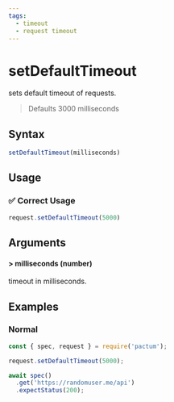 ```yaml
---
tags:
  - timeout
  - request timeout
---
```


# setDefaultTimeout

sets default timeout of requests.

> Defaults 3000 milliseconds

## Syntax

```js
setDefaultTimeout(milliseconds)
```

## Usage

### ✅  Correct Usage

```js
request.setDefaultTimeout(5000)
```

## Arguments

#### > milliseconds (number)

timeout in milliseconds.

## Examples

### Normal

```js
const { spec, request } = require('pactum');

request.setDefaultTimeout(5000);

await spec()
  .get('https://randomuser.me/api')
  .expectStatus(200);
```